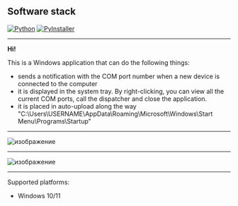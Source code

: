 ## Software stack
[![Python](https://img.shields.io/static/v1?style=for-the-badge&label=Python&message=3.11&logo=Python&color=blue&labelColor=yellow)](https://python.org/)
[![PyInstaller](https://img.shields.io/static/v1?style=for-the-badge&label=PyInstaller&message=5.13.0&logo=Python&color=blue&labelColor=yellow)](https://pyinstaller.org/en/stable/)
***

**Hi!**


This is a Windows application that can do the following things:
* sends a notification with the COM port number when a new device is connected to the computer
* it is displayed in the system tray. By right-clicking, you can view all the current COM ports, call the dispatcher and close the application.
* it is placed in auto-upload along the way "C:\Users\USERNAME\AppData\Roaming\Microsoft\Windows\Start Menu\Programs\Startup"

***

![изображение](https://github.com/user-attachments/assets/345bfedd-0e4d-4904-9f3e-8e5687ad30e9)

***

![изображение](https://github.com/user-attachments/assets/73275bcc-ab35-46fa-ace0-e4a2096e3632)

***

Supported platforms:
* Windows 10/11

